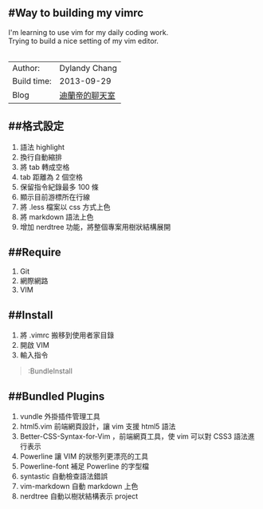 #Way to building my vimrc
---
I'm learning to use vim for my daily coding work.<br>
Trying to build a nice setting of my vim editor.<br>
<br>
<table>
<tr>
<td> Author:</td><td>Dylandy Chang</td>
</tr>
<tr>
<td> Build time:</td><td>2013-09-29</td>
<tr>
<td> Blog</td><td> <a href='http://dylandychat.blogspot.com'> 迪蘭帝的聊天室</a> </td>
</tr>
</table>

##格式設定
---
 1. 語法 highlight
 2. 換行自動縮排
 3. 將 tab 轉成空格
 4. tab 距離為 2 個空格
 5. 保留指令紀錄最多 100 條
 6. 顯示目前游標所在行線
 7. 將 .less 檔案以 css 方式上色
 8. 將 markdown 語法上色
 9. 增加 nerdtree 功能，將整個專案用樹狀結構展開

##Require
---
 1. Git<br>
 2. 網際網路<br>
 3. VIM<br>

##Install
---
1. 將 .vimrc 搬移到使用者家目錄
1. 開啟 VIM 
2. 輸入指令<br>
> :BundleInstall

##Bundled Plugins
---
 1. vundle 外掛插件管理工具<br>
 1. html5.vim 前端網頁設計，讓 vim 支援 html5 語法<br>
 1. Better-CSS-Syntax-for-Vim ，前端網頁工具，使 vim 可以對 CSS3 語法進行表示<br>
 1. Powerline 讓 VIM 的狀態列更漂亮的工具<br>
 1. Powerline-font 補足 Powerline 的字型檔<br>
 1. syntastic 自動檢查語法錯誤<br>
 1. vim-markdown 自動 markdown 上色<br>
 1. nerdtree 自動以樹狀結構表示 project <br>



